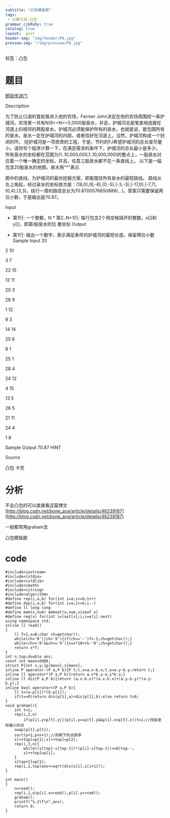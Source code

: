 ```yaml
---
subtitle: "凸包模板题"
tags: 
 - 计算几何-凸包
grammar_cjkRuby: true
catalog: true
layout:  post
header-img: "img/header/P8.jpg"
preview-img: "/img/preview/P8.jpg"
---
```


标签：凸包

# 题目

[题目传送门](http://www.lydsy.com/JudgeOnline/problem.php?id=1670)

Description

为了防止口渴的食蚁兽进入他的农场，Farmer John决定在他的农场周围挖一条护城河。农场里一共有N(8<=N<=5,000)股泉水，并且，护城河总是笔直地连接在河道上的相邻的两股泉水。护城河必须能保护所有的泉水，也就是说，能包围所有的泉水。泉水一定在护城河的内部，或者恰好在河道上。当然，护城河构成一个封闭的环。 挖护城河是一项昂贵的工程，于是，节约的FJ希望护城河的总长度尽量小。请你写个程序计算一下，在满足需求的条件下，护城河的总长最小是多少。 所有泉水的坐标都在范围为(1..10,000,000,1..10,000,000)的整点上，一股泉水对应着一个唯一确定的坐标。并且，任意三股泉水都不在一条直线上。 以下是一幅包含20股泉水的地图，泉水用"\*"表示.


图中的直线，为护城河的最优挖掘方案，即能围住所有泉水的最短路线。 路线从左上角起，经过泉水的坐标依次是：(18,0),(6,-6),(0,-5),(-3,-3),(-17,0),(-7,7),(0,4),(3,3)。绕行一周的路径总长为70.8700576850888(...)。答案只需要保留两位小数，于是输出是70.87。

Input

* 第1行: 一个整数，N * 第2..N+1行: 每行包含2个用空格隔开的整数，x[i]和y[i]，即第i股泉水的位 置坐标
Output

* 第1行: 输出一个数字，表示满足条件的护城河的最短长度。保留两位小数
Sample Input
20

2 10

3 7

22 15

12 11

20 3

28 9

1 12

9 3

14 14

25 6

8 1

25 1

28 4

24 12

4 15

13 5

26 5

21 11

24 4

1 8

Sample Output
70.87
HINT

Source

凸包 卡壳

# 分析

不会凸包的可以直接看这篇博文[http://blog.csdn.net/bone_ace/article/details/46239187](http://blog.csdn.net/bone_ace/article/details/46239187)

一般都常用graham法

凸包模板题

# code
```
#include<iostream>
#include<cstdio>
#include<cstdlib>
#include<cmath>
#include<cstring>
#include<algorithm>
#define rep(i,a,b) for(int i=a;i<=b;i++)
#define dep(i,a,b) for(int i=a;i>=b;i--)
#define ll long long
#define mem(x,num) memset(x,num,sizeof x)
#define reg(x) for(int i=last[x];i;i=e[i].next)
using namespace std;
inline ll read()
{
	ll f=1,x=0;char ch=getchar();
	while(ch<'0'||ch>'9'){if(ch=='-')f=-1;ch=getchar();}
	while(ch>='0'&&ch<='9'){x=x*10+ch-'0';ch=getchar();}
	return x*f;
}
int n,top;double ans;
const int maxn=5006;
struct P{int x,y;}p[maxn],s[maxn];
inline P operator-(P a,P b){P t;t.x=a.x-b.x;t.y=a.y-b.y;return t;}
inline ll operator*(P a,P b){return a.x*b.y-a.y*b.x;}
inline ll dis(P a,P b){return (a.x-b.x)*(a.x-b.x)+(a.y-b.y)*(a.y-b.y);}
inline bool operator<(P a,P b){
	ll t=(a-p[1])*(b-p[1]);
	if(t==0)return dis(p[1],a)<dis(p[1],b);else return t>0;
}
void graham(){
	int t=1;
	rep(i,2,n)
		if(p[i].y<p[t].y||(p[i].y==p[t].y&&p[i].x<p[t].x))t=i;//找纵坐标最小的点 
	swap(p[1],p[t]);
	sort(p+2,p+n+1);//将剩下的点排序 
	s[++top]=p[1];s[++top]=p[2];
	rep(i,3,n){
		while((s[top]-s[top-1])*(p[i]-s[top-1])<=0)top--;
		s[++top]=p[i];
	}
	s[top+1]=p[1];
	rep(i,1,top)ans+=sqrt(dis(s[i],s[i+1]));
}

int main()
{
	n=read();
	rep(i,1,n)p[i].x=read(),p[i].y=read();
	graham();
	printf("%.2lf\n",ans);
	return 0;
}
```
